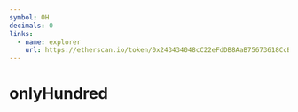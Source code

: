 ```yaml
---
symbol: OH
decimals: 0
links:
  - name: explorer
    url: https://etherscan.io/token/0x243434048cC22eFdDB8AaB75673618CcBD63D155
---
```


# onlyHundred
